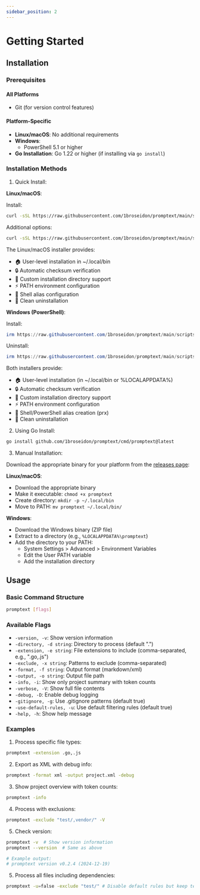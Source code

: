 ```yaml
---
sidebar_position: 2
---
```


# Getting Started

## Installation

### Prerequisites

#### All Platforms

- Git (for version control features)

#### Platform-Specific

- **Linux/macOS**: No additional requirements
- **Windows**:
  - PowerShell 5.1 or higher
- **Go Installation**: Go 1.22 or higher (if installing via `go install`)

### Installation Methods

1. Quick Install:

**Linux/macOS**:

Install:

```bash
curl -sSL https://raw.githubusercontent.com/1broseidon/promptext/main/scripts/install.sh | bash
```

Additional options:

```bash
curl -sSL https://raw.githubusercontent.com/1broseidon/promptext/main/scripts/install.sh | bash -h
```

The Linux/macOS installer provides:

- 🏠 User-level installation in ~/.local/bin
- 🔒 Automatic checksum verification
- 📁 Custom installation directory support
- ⚡ PATH environment configuration
- 💫 Shell alias configuration
- 🔄 Clean uninstallation

**Windows (PowerShell)**:

Install:

```powershell
irm https://raw.githubusercontent.com/1broseidon/promptext/main/scripts/install.ps1 | iex
```

Uninstall:

```powershell
irm https://raw.githubusercontent.com/1broseidon/promptext/main/scripts/install.ps1 | iex -Uninstall
```

Both installers provide:

- 🏠 User-level installation (in ~/.local/bin or %LOCALAPPDATA%)
- 🔒 Automatic checksum verification
- 📁 Custom installation directory support
- ⚡ PATH environment configuration
- 💫 Shell/PowerShell alias creation (prx)
- 🔄 Clean uninstallation

2. Using Go Install:

```bash
go install github.com/1broseidon/promptext/cmd/promptext@latest
```

3. Manual Installation:

Download the appropriate binary for your platform from the [releases page](https://github.com/1broseidon/promptext/releases):

**Linux/macOS**:

- Download the appropriate binary
- Make it executable: `chmod +x promptext`
- Create directory: `mkdir -p ~/.local/bin`
- Move to PATH: `mv promptext ~/.local/bin/`

**Windows**:

- Download the Windows binary (ZIP file)
- Extract to a directory (e.g., `%LOCALAPPDATA%\promptext`)
- Add the directory to your PATH:
  - System Settings > Advanced > Environment Variables
  - Edit the User PATH variable
  - Add the installation directory

## Usage

### Basic Command Structure

```bash
promptext [flags]
```

### Available Flags

- `-version, -v`: Show version information
- `-directory, -d string`: Directory to process (default ".")
- `-extension, -e string`: File extensions to include (comma-separated, e.g., ".go,.js")
- `-exclude, -x string`: Patterns to exclude (comma-separated)
- `-format, -f string`: Output format (markdown/xml)
- `-output, -o string`: Output file path
- `-info, -i`: Show only project summary with token counts
- `-verbose, -V`: Show full file contents
- `-debug, -D`: Enable debug logging
- `-gitignore, -g`: Use .gitignore patterns (default true)
- `-use-default-rules, -u`: Use default filtering rules (default true)
- `-help, -h`: Show help message

### Examples

1. Process specific file types:

```bash
promptext -extension .go,.js
```

2. Export as XML with debug info:

```bash
promptext -format xml -output project.xml -debug
```

3. Show project overview with token counts:

```bash
promptext -info
```

4. Process with exclusions:

```bash
promptext -exclude "test/,vendor/" -V
```

5. Check version:

```bash
promptext -v  # Show version information
promptext --version  # Same as above

# Example output:
# promptext version v0.2.4 (2024-12-19)
```

5. Process all files including dependencies:

```bash
promptext -u=false -exclude "test/" # Disable default rules but keep test/ excluded
```
